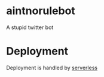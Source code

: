 # aintnorulebot
A stupid  twitter bot

# Deployment

Deployment is handled by [serverless](https://serverless.com/)